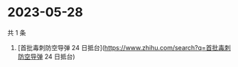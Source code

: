 # 2023-05-28

共 1 条

<!-- BEGIN -->
<!-- 最后更新时间 Sun May 28 2023 06:10:11 GMT+0800 (China Standard Time) -->

1. [首批毒刺防空导弹 24 日抵台](https://www.zhihu.com/search?q=首批毒刺防空导弹
   24 日抵台)

<!-- END -->
